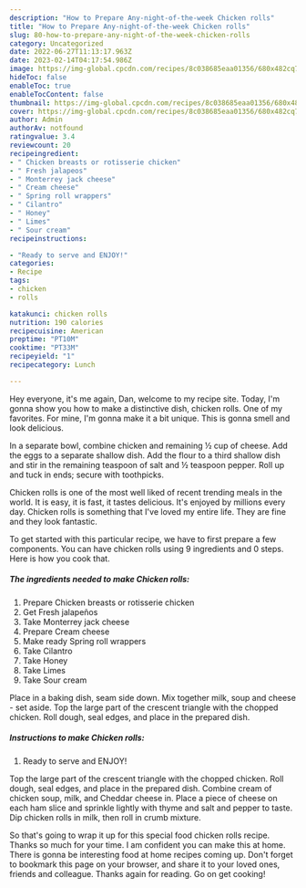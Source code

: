 ```yaml
---
description: "How to Prepare Any-night-of-the-week Chicken rolls"
title: "How to Prepare Any-night-of-the-week Chicken rolls"
slug: 80-how-to-prepare-any-night-of-the-week-chicken-rolls
category: Uncategorized
date: 2022-06-27T11:13:17.963Z
date: 2023-02-14T04:17:54.986Z
image: https://img-global.cpcdn.com/recipes/8c038685eaa01356/680x482cq70/chicken-rolls-recipe-main-photo.jpg
hideToc: false
enableToc: true
enableTocContent: false
thumbnail: https://img-global.cpcdn.com/recipes/8c038685eaa01356/680x482cq70/chicken-rolls-recipe-main-photo.jpg
cover: https://img-global.cpcdn.com/recipes/8c038685eaa01356/680x482cq70/chicken-rolls-recipe-main-photo.jpg
author: Admin
authorAv: notfound
ratingvalue: 3.4
reviewcount: 20
recipeingredient:
- " Chicken breasts or rotisserie chicken"
- " Fresh jalapeos"
- " Monterrey jack cheese"
- " Cream cheese"
- " Spring roll wrappers"
- " Cilantro"
- " Honey"
- " Limes"
- " Sour cream"
recipeinstructions:

- "Ready to serve and ENJOY!"
categories:
- Recipe
tags:
- chicken
- rolls

katakunci: chicken rolls 
nutrition: 190 calories
recipecuisine: American
preptime: "PT10M"
cooktime: "PT33M"
recipeyield: "1"
recipecategory: Lunch

---
```



Hey everyone, it's me again, Dan, welcome to my recipe site. Today, I'm gonna show you how to make a distinctive dish, chicken rolls. One of my favorites. For mine, I'm gonna make it a bit unique. This is gonna smell and look delicious.

In a separate bowl, combine chicken and remaining ½ cup of cheese. Add the eggs to a separate shallow dish. Add the flour to a third shallow dish and stir in the remaining teaspoon of salt and ½ teaspoon pepper. Roll up and tuck in ends; secure with toothpicks.

Chicken rolls is one of the most well liked of recent trending meals in the world. It is easy, it is fast, it tastes delicious. It's enjoyed by millions every day. Chicken rolls is something that I've loved my entire life. They are fine and they look fantastic.


To get started with this particular recipe, we have to first prepare a few components. You can have chicken rolls using 9 ingredients and 0 steps. Here is how you cook that.

<!--inarticleads1-->

##### The ingredients needed to make Chicken rolls:

1. Prepare  Chicken breasts or rotisserie chicken
1. Get  Fresh jalapeños
1. Take  Monterrey jack cheese
1. Prepare  Cream cheese
1. Make ready  Spring roll wrappers
1. Take  Cilantro
1. Take  Honey
1. Take  Limes
1. Take  Sour cream


Place in a baking dish, seam side down. Mix together milk, soup and cheese - set aside. Top the large part of the crescent triangle with the chopped chicken. Roll dough, seal edges, and place in the prepared dish. 

<!--inarticleads2-->

##### Instructions to make Chicken rolls:


1. Ready to serve and ENJOY!

Top the large part of the crescent triangle with the chopped chicken. Roll dough, seal edges, and place in the prepared dish. Combine cream of chicken soup, milk, and Cheddar cheese in. Place a piece of cheese on each ham slice and sprinkle lightly with thyme and salt and pepper to taste. Dip chicken rolls in milk, then roll in crumb mixture. 

So that's going to wrap it up for this special food chicken rolls recipe. Thanks so much for your time. I am confident you can make this at home. There is gonna be interesting food at home recipes coming up. Don't forget to bookmark this page on your browser, and share it to your loved ones, friends and colleague. Thanks again for reading. Go on get cooking!
